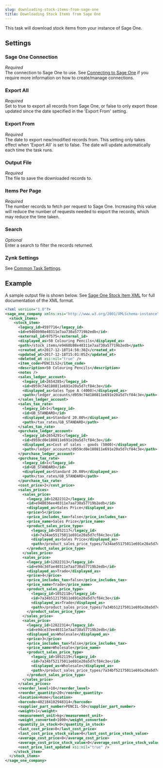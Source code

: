 ```yaml
---
slug: downloading-stock-items-from-sage-one
title: Downloading Stock Items from Sage One
---
```

This task will download stock items from your instance of Sage One.

## Settings
### Sage One Connection
_Required_  
The connection to Sage One to use. See [Connecting to Sage One](connecting-to-sage-one) if you require more information on how to create/manage connections.

### Export All
_Required_  
Set to true to export all records from Sage One, or false to only export those updated since the date specified in the 'Export From' setting.

### Export From
_Required_  
The date to export new/modified records from. This setting only takes effect when 'Export All' is set to false. The date will update automatically each time the task runs.

### Output File
_Required_  
The file to save the downloaded records to.

### Items Per Page
_Required_  
The number records to fetch per request to Sage One. Increasing this value will reduce the number of requests needed to export the records, which may reduce the time taken.

### Search
_Optional_  
Enter a search to filter the records returned.

### Zynk Settings
See [Common Task Settings](common-task-settings).

## Example
A sample output file is shown below. See [Sage One Stock Item XML](sage-one-stock-item-xml) for full documentation of the XML format.
```xml
<?xml version="1.0"?>
<sage_one_company xmlns:xsi="http://www.w3.org/2001/XMLSchema-instance" xmlns:xsd="http://www.w3.org/2001/XMLSchema">
  <stock_items>
    <stock_item>
      <legacy_id>4597716</legacy_id>
      <id>e9460b98e40311e7aa730a57719b2edb</id>
      <external_id>97575</external_id>
      <displayed_as>50 Colouring Pencils</displayed_as>
      <path>/stock_items/e9460b98e40311e7aa730a57719b2edb</path>
      <created_at>2017-12-18T14:58:30Z</created_at>
      <updated_at>2017-12-18T15:01:05Z</updated_at>
      <deleted_at xsi:nil="true" />
      <item_code>PENCILS2</item_code>
      <description>50 Colouring Pencils</description>
      <notes />
      <sales_ledger_account>
        <legacy_id>2654285</legacy_id>
        <id>d959c74d180811e691e20a5d7cf84c3e</id>
        <displayed_as>Sales Type A (4000)</displayed_as>
        <path>/ledger_accounts/d959c74d180811e691e20a5d7cf84c3e</path>
      </sales_ledger_account>
      <sales_tax_rate>
        <legacy_id>1</legacy_id>
        <id>GB_STANDARD</id>
        <displayed_as>Standard 20.00%</displayed_as>
        <path>/tax_rates/GB_STANDARD</path>
      </sales_tax_rate>
      <purchase_ledger_account>
        <legacy_id>2654291</legacy_id>
        <id>d959cd0e180811e691e20a5d7cf84c3e</id>
        <displayed_as>Cost of sales - goods (5000)</displayed_as>
        <path>/ledger_accounts/d959cd0e180811e691e20a5d7cf84c3e</path>
      </purchase_ledger_account>
      <purchase_tax_rate>
        <legacy_id>1</legacy_id>
        <id>GB_STANDARD</id>
        <displayed_as>Standard 20.00%</displayed_as>
        <path>/tax_rates/GB_STANDARD</path>
      </purchase_tax_rate>
      <cost_price>2</cost_price>
      <sales_prices>
        <sales_price>
          <legacy_id>12822312</legacy_id>
          <id>e948036ee40311e7aa730a57719b2edb</id>
          <displayed_as>Sales Price</displayed_as>
          <price>5</price>
          <price_includes_tax>false</price_includes_tax>
          <price_name>Sales Price</price_name>
          <product_sales_price_type>
            <legacy_id>1052117</legacy_id>
            <id>7a34ae55175011e691e20a5d7cf84c3e</id>
            <displayed_as>Sales Price</displayed_as>
            <path>/product_sales_price_types/7a34ae55175011e691e20a5d7cf84c3e</path>
          </product_sales_price_type>
        </sales_price>
        <sales_price>
          <legacy_id>12822313</legacy_id>
          <id>e94c3dfae40311e7aa730a57719b2edb</id>
          <displayed_as>Trade</displayed_as>
          <price>4</price>
          <price_includes_tax>false</price_includes_tax>
          <price_name>Trade</price_name>
          <product_sales_price_type>
            <legacy_id>1052118</legacy_id>
            <id>7a34b512175011e691e20a5d7cf84c3e</id>
            <displayed_as>Trade</displayed_as>
            <path>/product_sales_price_types/7a34b512175011e691e20a5d7cf84c3e</path>
          </product_sales_price_type>
        </sales_price>
        <sales_price>
          <legacy_id>12822314</legacy_id>
          <id>e94ce37ee40311e7aa730a57719b2edb</id>
          <displayed_as>Wholesale</displayed_as>
          <price>3</price>
          <price_includes_tax>false</price_includes_tax>
          <price_name>Wholesale</price_name>
          <product_sales_price_type>
            <legacy_id>1052119</legacy_id>
            <id>7a34bf52175011e691e20a5d7cf84c3e</id>
            <displayed_as>Wholesale</displayed_as>
            <path>/product_sales_price_types/7a34bf52175011e691e20a5d7cf84c3e</path>
          </product_sales_price_type>
        </sales_price>
      </sales_prices>
      <reorder_level>10</reorder_level>
      <reorder_quantity>20</reorder_quantity>
      <location>Home</location>
      <barcode>402184102948314</barcode>
      <supplier_part_number>PENCIL-50</supplier_part_number>
      <weight>1</weight>
      <measurement_unit>kg</measurement_unit>
      <weight_converted>1000</weight_converted>
      <quantity_in_stock>0</quantity_in_stock>
      <last_cost_price>0</last_cost_price>
      <last_cost_price_stock_value>0</last_cost_price_stock_value>
      <average_cost_price>0</average_cost_price>
      <average_cost_price_stock_value>0</average_cost_price_stock_value>
      <cost_price_last_updated xsi:nil="true" />
    </stock_item>
  </stock_items>
</sage_one_company>
```